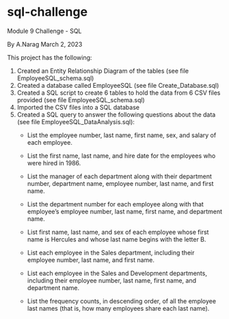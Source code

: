 # sql-challenge
Module 9 Challenge - SQL

By A.Narag
March 2, 2023

This project has the following: 
1. Created an Entity Relationship Diagram of the tables (see file EmployeeSQL_schema.sql)
2. Created a database called EmployeeSQL (see file Create_Database.sql)  
3. Created a SQL script to create 6 tables to hold the data from 6 CSV files provided (see file EmployeeSQL_schema.sql)
4. Imported the CSV files into a SQL database
5. Created a SQL query to answer the following questions about the data (see file EmployeeSQL_DataAnalysis.sql):
    - List the employee number, last name, first name, sex, and salary of each employee.

    - List the first name, last name, and hire date for the employees who were hired in 1986.

    - List the manager of each department along with their department number, department name, employee number, last name, and first name.

    - List the department number for each employee along with that employee’s employee number, last name, first name, and department name.

    - List first name, last name, and sex of each employee whose first name is Hercules and whose last name begins with the letter B.

    - List each employee in the Sales department, including their employee number, last name, and first name.

    - List each employee in the Sales and Development departments, including their employee number, last name, first name, and department name.

    - List the frequency counts, in descending order, of all the employee last names (that is, how many employees share each last name).
